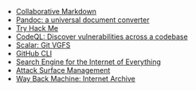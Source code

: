 - [Collaborative Markdown][link01]
- [Pandoc: a universal document converter][link02]
- [Try Hack Me][link03]
- [CodeQL: Discover vulnerabilities across a codebase][link04]
- [Scalar: Git VGFS][link05]
- [GitHub CLI][link06]
- [Search Engine for the Internet of Everything][link07]
- [Attack Surface Management][link08]
- [Way Back Machine: Internet Archive][link09]

[link02]: https://pandoc.org/
[link01]: https://hackmd.io/home/
[link03]: https://tryhackme.com/
[link04]: https://codeql.github.com/
[link05]: https://github.com/microsoft/scalar/
[link06]: https://github.com/cli/cli/
[link07]: https://www.shodan.io/
[link08]: https://search.censys.io/
[link09]: https://archive.org/web/

